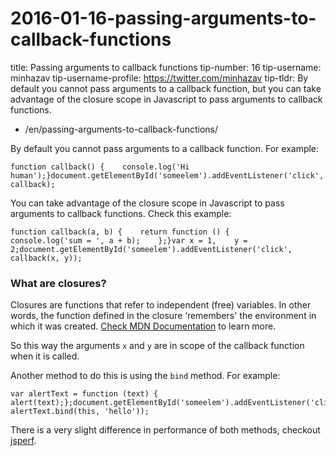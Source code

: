# 2016-01-16-passing-arguments-to-callback-functions

title: Passing arguments to callback functions tip-number: 16 tip-username: minhazav tip-username-profile: https://twitter.com/minhazav tip-tldr: By default you cannot pass arguments to a callback function, but you can take advantage of the closure scope in Javascript to pass arguments to callback functions.

- /en/passing-arguments-to-callback-functions/

By default you cannot pass arguments to a callback function. For example:

```
function callback() {    console.log('Hi human');}document.getElementById('someelem').addEventListener('click', callback);
```

You can take advantage of the closure scope in Javascript to pass arguments to callback functions. Check this example:

```
function callback(a, b) {    return function () {        console.log('sum = ', a + b);    };}var x = 1,    y = 2;document.getElementById('someelem').addEventListener('click', callback(x, y));
```

### What are closures?

Closures are functions that refer to independent (free) variables. In other words, the function defined in the closure ‘remembers' the environment in which it was created. [Check MDN Documentation](https://developer.mozilla.org/en-US/docs/Web/JavaScript/Closures) to learn more.

So this way the arguments `x` and `y` are in scope of the callback function when it is called.

Another method to do this is using the `bind` method. For example:

```
var alertText = function (text) {    alert(text);};document.getElementById('someelem').addEventListener('click', alertText.bind(this, 'hello'));
```

There is a very slight difference in performance of both methods, checkout [jsperf](http://jsperf.com/bind-vs-closure-23).
